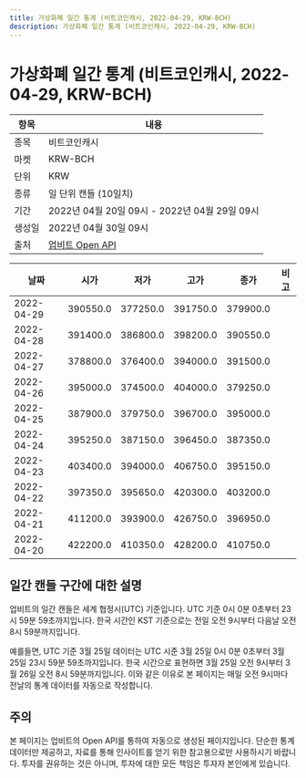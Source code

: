 ```yaml
---
title: 가상화폐 일간 통계 (비트코인캐시, 2022-04-29, KRW-BCH)
description: 가상화폐 일간 통계 (비트코인캐시, 2022-04-29, KRW-BCH)
---
```



가상화폐 일간 통계 (비트코인캐시, 2022-04-29, KRW-BCH)
===

|항목|내용|
|--|--|
|종목|비트코인캐시|
|마켓|KRW-BCH|
|단위|KRW|
|종류|일 단위 캔들 (10일치)|
|기간|2022년 04월 20일 09시 - 2022년 04월 29일 09시|
|생성일|2022년 04월 30일 09시|
|출처|[업비트 Open API](https://docs.upbit.com)|


|날짜|시가|저가|고가|종가|비고|
|--|--|--|--|--|--|
|2022-04-29|390550.0|377250.0|391750.0|379900.0|    |
|2022-04-28|391400.0|386800.0|398200.0|390550.0|    |
|2022-04-27|378800.0|376400.0|394000.0|391500.0|    |
|2022-04-26|395000.0|374500.0|404000.0|379250.0|    |
|2022-04-25|387900.0|379750.0|396700.0|395000.0|    |
|2022-04-24|395250.0|387150.0|396450.0|387350.0|    |
|2022-04-23|403400.0|394000.0|406750.0|395150.0|    |
|2022-04-22|397350.0|395650.0|420300.0|403200.0|    |
|2022-04-21|411200.0|393900.0|426750.0|396950.0|    |
|2022-04-20|422200.0|410350.0|428200.0|410750.0|    |


일간 캔들 구간에 대한 설명
---


업비트의 일간 캔들은 세계 협정시(UTC) 기준입니다. 
UTC 기준 0시 0분 0초부터 23시 59분 59초까지입니다. 
한국 시간인 KST 기준으로는 전일 오전 9시부터 다음날 오전 8시 59분까지입니다. 


예를들면, UTC 기준 3월 25일 데이터는 UTC 시준 3월 25일 0시 0분 0초부터 3월 25일 23시 59분 59초까지입니다. 
한국 시간으로 표현하면 3월 25일 오전 9시부터 3월 26일 오전 8시 59분까지입니다. 
이와 같은 이유로 본 페이지는 매일 오전 9시마다 전날의 통계 데이터를 자동으로 작성합니다. 


주의
---


본 페이지는 업비트의 Open API를 통하여 자동으로 생성된 페이지입니다. 
단순한 통계 데이터만 제공하고, 자료를 통해 인사이트를 얻기 위한 참고용으로만 사용하시기 바랍니다. 
투자를 권유하는 것은 아니며, 투자에 대한 모든 책임은 투자자 본인에게 있습니다. 
